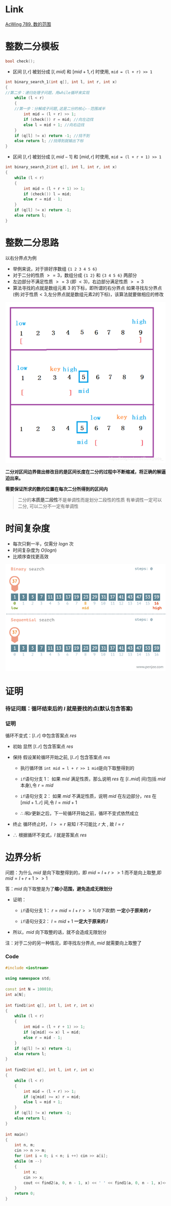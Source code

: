 # Link
[AcWing 789. 数的范围](https://www.acwing.com/problem/content/791/)

# 整数二分模板
```cpp
bool check();
```
- 区间 $[l, r]$ 被划分成 $[l, mid]$ 和 $[mid + 1, r]$ 时使用, `mid = (l + r) >> 1`
```cpp
int binary_search_1(int q[], int l, int r, int x)
{
//第二步：递归处理子问题，用while循环来实现
    while (l < r)
    {
    //第一步：分解成子问题,这是二分的核心--范围减半
        int mid = (l + r) >> 1;
        if (check()) r = mid; //向左边找
        else l = mid + 1; //向右边找
    }
    if (q[l] != x) return -1; //找不到
    else return l; //找得到就输出下标
}
```
- 区间 $[l, r]$ 被划分成 $[l, mid - 1]$ 和 $[mid, r]$ 时使用, `mid = (l + r + 1) >> 1`
```cpp
int binary_search_2(int q[], int l, int r, int x)
{
    while (l < r)
    {
        int mid = (l + r + 1) >> 1;
        if (check()) l = mid;
        else r = mid - 1;
    }
    if (q[l] != x) return -1;
    else return l;
}
```

# 整数二分思路
以右分界点为例
- 举例来说，对于排好序数组 
`{1 2 3 4 5 6}`
- 对于二分的性质 $>=3$，数组分成 `{1 2}` 和 `{3 4 5 6}` 两部分
- 左边部分不满足性质 $>=3$ (即 $<3$)，右边部分满足性质 $>=3$
- 算法寻找的点就是数组元素 $3$ 的下标，即所谓的右分界点
如果寻找左分界点(例:对于性质$<3$,左分界点就是数组元素2的下标)，该算法就要做相应的修改

![](media/16571702517702.png)

**二分对区间边界做出修改目的是区间长度在二分的过程中不断缩减，将正确的解逼迫出来。**

**需要保证所求的数的位置在每次二分所得到的区间内**

> 二分的**本质是二段性**不是单调性而是划分二段性的性质
> 有单调性一定可以二分, 可以二分不一定有单调性

# 时间复杂度
- 每次只剩一半，仅需分 $logn$ 次
- 时间复杂度为 $O(logn)$
- 比顺序查找更高效

![](media/16571702313795.gif)

# 证明
### 待证问题：循环结束后的 $l$ 就是要找的点(默认包含答案)

### 证明

循环不变式：$[l..r]$ 中包含答案点 $res$
- 初始
  显然 $[l..r]$ 包含答案点 $res$ 

- 保持
  假设某轮循环开始之前, $[l..r]$ 包含答案点 $res$
  - 执行循环体
  `int mid = l + r >> 1 mid`是向下取整得到的

  - `if`语句分支 $1$：
     如果 $mid$ 满足性质，那么说明 $res$ 在 $[l..mid]$ 间(包括 $mid$ 本身),令 $r = mid$

  - `if`语句分支 $2$：
    如果 $mid$ 不满足性质，说明 $mid$ 在左边部分，$res$ 在 $[mid+1..r]$ 间,令 $l = mid + 1$

  - ∴ $l$和$r$更新之后，下一轮循环开始之前，循环不变式依然成立

- 终止
  循环终止时， $l >= r$
  易知 $l$ 不可能比 $r$ 大 , 故 $l = r$

- ∴ 根据循环不变式，$l$ 就是答案点 $res$

# 边界分析
问题：为什么 $mid$ 是向下取整得到的，即 $mid = l + r >> 1$ 而不是向上取整,即 $mid = l + r + 1 >> 1$

答：$mid$ 向下取整是为了**缩小范围，避免造成无限划分**

- 证明：
  - `if`语句分支 $1$： $r = mid = l + r >> 1 (向下取整)$ **一定小于原来的 $r$**

  - `if`语句分支$2$： $l = mid + 1$ **一定大于原来的 $l$**

- 所以，$mid$ 向下取整的话，就不会造成无限划分

注：对于二分的另一种情况，即寻找左分界点, $mid$ 就需要向上取整了

### Code
```cpp
#include <iostream>

using namespace std;

const int N = 100010;
int a[N];

int find1(int q[], int l, int r, int x)
{
    while (l < r)
    {
        int mid = (l + r + 1) >> 1;
        if (q[mid] <= x) l = mid;
        else r = mid - 1;
    }
    if (q[l] != x) return -1;
    else return l;
}

int find2(int q[], int l, int r, int x)
{
    while (l < r)
    {
        int mid = (l + r) >> 1;
        if (q[mid] >= x) r = mid;
        else l = mid + 1;
    }
    if (q[l] != x) return -1;
    else return l;
}

int main()
{
    int n, m;
    cin >> n >> m;
    for (int i = 0; i < n; i ++) cin >> a[i];
    while (m --)
    {
        int x;
        cin >> x;
        cout << find2(a, 0, n - 1, x) << ' ' << find1(a, 0, n - 1, x)<< endl;
    }
    return 0;
}
```